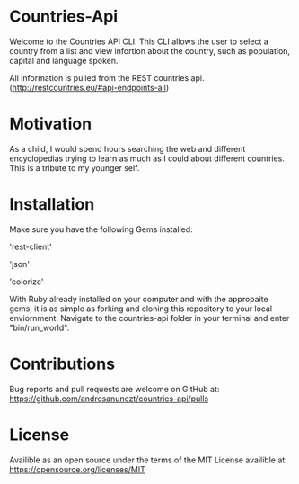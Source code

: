 # Countries-Api
Welcome to the Countries API CLI.
This CLI allows the user to select a country from a list and view infortion about the country, such as population, capital and language spoken.

All information is pulled from the REST countries api.
(http://restcountries.eu/#api-endpoints-all)


# Motivation 
As a child, I would spend hours searching the web and different encyclopedias trying to learn as much as I could about different countries. This is a tribute to my younger self.

# Installation
Make sure you have the following Gems installed:

'rest-client'

'json'

'colorize'

With Ruby already installed on your computer and with the appropaite gems, it is as simple as forking and cloning this repository to your local enviornment.
Navigate to the countries-api folder in your terminal and enter "bin/run_world".

# Contributions
Bug reports and pull requests are welcome on GitHub at:
https://github.com/andresanunezt/countries-api/pulls

# License
Availible as an open source under the terms of the MIT License availible at:
https://opensource.org/licenses/MIT

